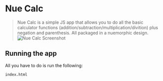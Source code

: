 # Nue Calc
>Nue Calc is a simple JS app that allows you to do all the basic calculator functions (addition/subtraction/multiplication/divition) plus negation and parenthesis. All packaged in a nuemorphic design.
![Nue Calc Screenshot](/images/nue_calc_pic1.png)

## Running the app
All you have to do is run the following:
```
index.html
```